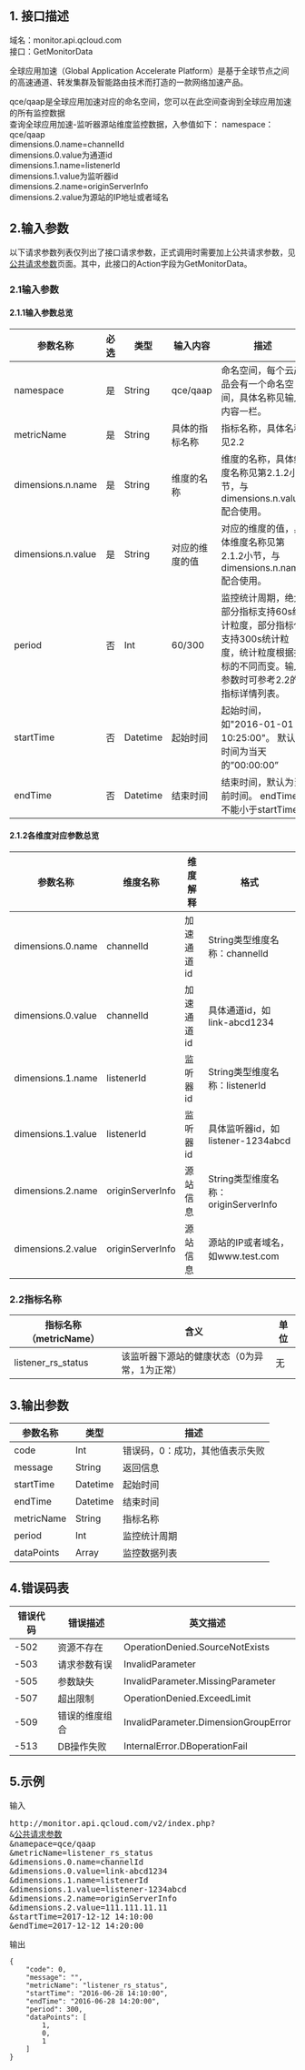 
## 1. 接口描述
域名：monitor.api.qcloud.com  
接口：GetMonitorData  

全球应用加速（Global Application Accelerate Platform）是基于全球节点之间的高速通道、转发集群及智能路由技术而打造的一款网络加速产品。

qce/qaap是全球应用加速对应的命名空间，您可以在此空间查询到全球应用加速的所有监控数据  
查询全球应用加速-监听器源站维度监控数据，入参值如下：
namespace：qce/qaap  
dimensions.0.name=channelId  
dimensions.0.value为通道id  
dimensions.1.name=listenerId  
dimensions.1.value为监听器id  
dimensions.2.name=originServerInfo  
dimensions.2.value为源站的IP地址或者域名
## 2.输入参数
以下请求参数列表仅列出了接口请求参数，正式调用时需要加上公共请求参数，见<a href="/doc/api/405/公共请求参数" title="公共请求参数">公共请求参数</a>页面。其中，此接口的Action字段为GetMonitorData。
### 2.1输入参数
#### 2.1.1输入参数总览
参数名称 | 必选 | 类型 | 输入内容 | 描述
--- | --- | --- | --- | ---
namespace | 是 | String | qce/qaap | 命名空间，每个云产品会有一个命名空间，具体名称见输入内容一栏。  
metricName | 是 | String | 具体的指标名称|指标名称，具体名称见2.2  
dimensions.n.name | 是 | String | 维度的名称 | 维度的名称，具体维度名称见第2.1.2小节，与dimensions.n.value配合使用。  
dimensions.n.value | 是 | String | 对应的维度的值 | 对应的维度的值，具体维度名称见第2.1.2小节，与dimensions.n.name配合使用。  
period | 否 | Int | 60/300 | 监控统计周期，绝大部分指标支持60s统计粒度，部分指标仅支持300s统计粒度，统计粒度根据指标的不同而变。输入参数时可参考2.2的指标详情列表。  
startTime | 否 | Datetime | 起始时间 | 起始时间，如"2016-01-01 10:25:00"。 默认时间为当天的”00:00:00”  
endTime | 否 | Datetime | 结束时间 | 结束时间，默认为当前时间。 endTime不能小于startTime  
#### 2.1.2各维度对应参数总览
参数名称 | 维度名称 | 维度解释 | 格式
--- | --- | --- | ---
dimensions.0.name | channelId | 加速通道id | String类型维度名称：channelId
dimensions.0.value | channelId | 加速通道id | 具体通道id，如link-abcd1234
dimensions.1.name | listenerId | 监听器id | String类型维度名称：listenerId
dimensions.1.value | listenerId | 监听器id | 具体监听器id，如listener-1234abcd
dimensions.2.name | originServerInfo | 源站信息 | String类型维度名称：originServerInfo
dimensions.2.value | originServerInfo | 源站信息 | 源站的IP或者域名，如www.test.com
### 2.2指标名称
指标名称（metricName） | 含义 | 单位
--- | --- | ---
listener_rs_status | 该监听器下源站的健康状态（0为异常，1为正常） | 无
## 3.输出参数
参数名称 | 类型 | 描述 
--- | --- | ---
code | Int | 错误码，0：成功，其他值表示失败
message | String | 返回信息
startTime | Datetime | 起始时间
endTime | Datetime | 结束时间
metricName | String | 指标名称
period | Int | 监控统计周期
dataPoints | Array | 监控数据列表
## 4.错误码表
错误代码 | 错误描述 | 英文描述
--- | --- | ---
-502 | 资源不存在 | OperationDenied.SourceNotExists
-503 | 请求参数有误 | InvalidParameter
-505 | 参数缺失 | InvalidParameter.MissingParameter
-507 | 超出限制 | OperationDenied.ExceedLimit
-509 | 错误的维度组合 | InvalidParameter.DimensionGroupError
-513 | DB操作失败 | InternalError.DBoperationFail
## 5.示例

输入

<pre>
http://monitor.api.qcloud.com/v2/index.php?
&<a href="/doc/api/405/公共请求参数" title="公共请求参数">公共请求参数</a>
&namepace=qce/qaap
&metricName=listener_rs_status
&dimensions.0.name=channelId
&dimensions.0.value=link-abcd1234
&dimensions.1.name=listenerId
&dimensions.1.value=listener-1234abcd
&dimensions.2.name=originServerInfo
&dimensions.2.value=111.111.11.11
&startTime=2017-12-12 14:10:00
&endTime=2017-12-12 14:20:00
</pre>

输出

```
{
    "code": 0,
    "message": "",
    "metricName": "listener_rs_status",
    "startTime": "2016-06-28 14:10:00",
    "endTime": "2016-06-28 14:20:00",
    "period": 300,
    "dataPoints": [
        1,
        0,
        1
    ]
}
```
